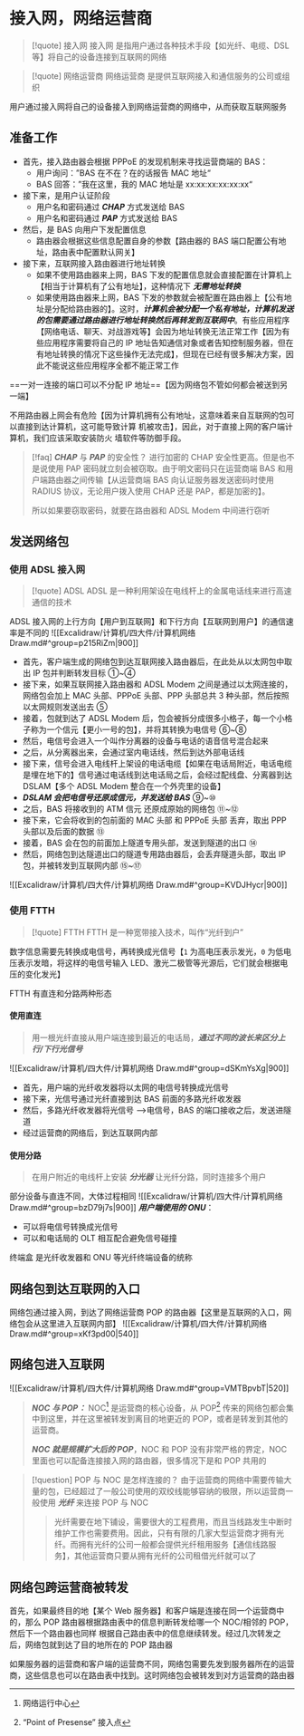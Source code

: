 # 接入网，网络运营商

> \[!quote] 接入网 接入网 是指用户通过各种技术手段【如光纤、电缆、DSL 等】将自己的设备连接到互联网的网络

> \[!quote] 网络运营商 网络运营商 是提供互联网接入和通信服务的公司或组织

用户通过接入网将自己的设备接入到网络运营商的网络中，从而获取互联网服务

## 准备工作

* 首先，接入路由器会根据 PPPoE 的发现机制来寻找运营商端的 BAS：
  * 用户询问：”BAS 在不在？在的话报告 MAC 地址“
  * BAS 回答：”我在这里，我的 MAC 地址是 xx:xx:xx:xx:xx:xx“
* 接下来，是用户认证阶段
  * 用户名和密码通过 _**CHAP**_ 方式发送给 BAS
  * 用户名和密码通过 _**PAP**_ 方式发送给 BAS
* 然后，是 BAS 向用户下发配置信息
  * 路由器会根据这些信息配置自身的参数【路由器的 BAS 端口配置公有地址，路由表中配置默认网关】
* 接下来，互联网接入路由器进行地址转换
  * 如果不使用路由器来上网，BAS 下发的配置信息就会直接配置在计算机上【相当于计算机有了公有地址】，这种情况下 _**无需地址转换**_
  * 如果使用路由器来上网，BAS 下发的参数就会被配置在路由器上【公有地址是分配给路由器的】。这时，_**计算机会被分配一个私有地址，计算机发送的包需要通过路由器进行地址转换然后再转发到互联网中**_。有些应用程序【网络电话、聊天、对战游戏等】会因为地址转换无法正常工作【因为有些应用程序需要将自己的 IP 地址告知通信对象或者告知控制服务器，但在有地址转换的情况下这些操作无法完成】，但现在已经有很多解决方案，因此不能说这些应用程序全都不能正常工作

\==一对一连接的端口可以不分配 IP 地址==【因为网络包不管如何都会被送到另一端】

不用路由器上网会有危险【因为计算机拥有公有地址，这意味着来自互联网的包可以直接到达计算机，这可能导致计算 机被攻击】，因此，对于直接上网的客户端计算机，我们应该采取安装防火 墙软件等防御手段。

> \[!faq] _**CHAP**_ 与 _**PAP**_ 的安全性？ 进行加密的 CHAP 安全性更高。但是也不是说使用 PAP 密码就立刻会被窃取。由于明文密码只在运营商端 BAS 和用户端路由器之间传输【从运营商端 BAS 向认证服务器发送密码时使用 RADIUS 协议，无论用户拨入使用 CHAP 还是 PAP，都是加密的】。
> 
> 所以如果要窃取密码，就要在路由器和 ADSL Modem 中间进行窃听

## 发送网络包

### 使用 ADSL 接入网

> \[!quote] ADSL ADSL 是一种利用架设在电线杆上的金属电话线来进行高速通信的技术

ADSL 接入网的上行方向【用户到互联网】和下行方向【互联网到用户】的通信速率是不同的 !\[\[Excalidraw/计算机/四大件/计算机网络 Draw.md#^group=p215RiZm|900]]

* 首先，客户端生成的网络包到达互联网接入路由器后，在此处从以太网包中取出 IP 包并判断转发目标 ①\~④
* 接下来，如果互联网接入路由器和 ADSL Modem 之间是通过以太网连接的，网络包会加上 MAC 头部、PPPoE 头部、PPP 头部总共 3 种头部，然后按照以太网规则发送出去 ⑤
* 接着，包就到达了 ADSL Modem 后，包会被拆分成很多小格子，每一个小格子称为一个信元【更小一号的包】，并将其转换为电信号 ⑥\~⑧
* 然后，电信号会进入一个叫作分离器的设备与电话的语音信号混合起来
* 之后，从分离器出来，会通过室内电话线，然后到达外部电话线
* 接下来，信号会进入电线杆上架设的电话电缆【如果在电话局附近，电话电缆是埋在地下的】信号通过电话线到达电话局之后，会经过配线盘、分离器到达 DSLAM【多个 ADSL Modem 整合在一个外壳里的设备】
* _**DSLAM 会把电信号还原成信元，并发送给 BAS**_ ⑨\~⑩
* 之后，BAS 将接收到的 ATM 信元 还原成原始的网络包 ⑪\~⑫
* 接下来，它会将收到的包前面的 MAC 头部 和 PPPoE 头部 丢弃，取出 PPP 头部以及后面的数据 ⑬
* 接着，BAS 会在包的前面加上隧道专用头部，发送到隧道的出口 ⑭
* 然后，网络包到达隧道出口的隧道专用路由器后，会丢弃隧道头部，取出 IP 包，并被转发到互联网内部 ⑮\~⑰

!\[\[Excalidraw/计算机/四大件/计算机网络 Draw.md#^group=KVDJHycr|900]]

### 使用 FTTH

> \[!quote] FTTH FTTH 是一种宽带接入技术，叫作“光纤到户”

数字信息需要先转换成电信号，再转换成光信号【`1` 为高电压表示发光，`0` 为低电压表示发暗，将这样的电信号输入 LED、激光二极管等光源后，它们就会根据电压的变化发光】

FTTH 有直连和分路两种形态

#### 使用直连

> 用一根光纤直接从用户端连接到最近的电话局，_**通过不同的波长来区分上行/下行光信号**_

!\[\[Excalidraw/计算机/四大件/计算机网络 Draw.md#^group=dSKmYsXg|900]]

* 首先，用户端的光纤收发器将以太网的电信号转换成光信号
* 接下来，光信号通过光纤直接到达 BAS 前面的多路光纤收发器
* 然后，多路光纤收发器将光信号 -->电信号，BAS 的端口接收之后，发送进隧道
* 经过运营商的网络后，到达互联网内部

#### 使用分路

> 在用户附近的电线杆上安装 _**分光器**_ 让光纤分路，同时连接多个用户

部分设备与直连不同，大体过程相同 !\[\[Excalidraw/计算机/四大件/计算机网络 Draw.md#^group=bzD79j7s|900]] _**用户端使用的 ONU**_：

* 可以将电信号转换成光信号
* 可以和电话局的 OLT 相互配合避免信号碰撞

终端盒 是光纤收发器和 ONU 等光纤终端设备的统称

## 网络包到达互联网的入口

网络包通过接入网，到达了网络运营商 POP 的路由器【这里是互联网的入口，网络包会从这里进入互联网内部】 !\[\[Excalidraw/计算机/四大件/计算机网络 Draw.md#^group=xKf3pd00|540]]

## 网络包进入互联网

!\[\[Excalidraw/计算机/四大件/计算机网络 Draw.md#^group=VMTBpvbT|520]]

> _**NOC 与 POP：**_ NOC[^1] 是运营商的核心设备，从 POP[^2] 传来的网络包都会集中到这里，并在这里被转发到离目的地更近的 POP，或者是转发到其他的运营商。
> 
> _**NOC 就是规模扩大后的 POP**_，NOC 和 POP 没有非常严格的界定，NOC 里面也可以配备连接接入网的路由器，很多情况下是和 POP 共用的

> \[!question] POP 与 NOC 是怎样连接的？ 由于运营商的网络中需要传输大量的包，已经超过了一般公司使用的双绞线能够容纳的极限，所以运营商一般使用 _**光纤**_ 来连接 POP 与 NOC
> 
> > 光纤需要在地下铺设，需要很大的工程费用，而且当线路发生中断时维护工作也需要费用。因此，只有有限的几家大型运营商才拥有光纤。而拥有光纤的公司一般都会提供光纤租用服务【通信线路服务】，其他运营商只要从拥有光纤的公司租借光纤就可以了

## 网络包跨运营商被转发

首先，如果最终目的地【某个 Web 服务器】和客户端是连接在同一个运营商中的，那么 POP 路由器根据路由表中的信息判断转发给哪一个 NOC/相邻的 POP，然后下一个路由器也同样 根据自己路由表中的信息继续转发。经过几次转发之后，网络包就到达了目的地所在的 POP 路由器

如果服务器的运营商和客户端的运营商不同，网络包需要先发到服务器所在的运营商，这些信息也可以在路由表中找到。这时网络包会被转发到对方运营商的路由器

[^1]: 网络运行中心
[^2]: “Point of Presense” 接入点